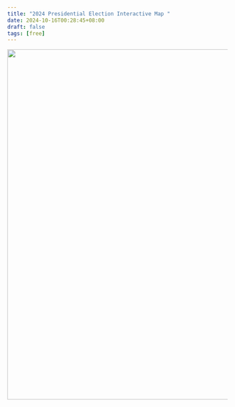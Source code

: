 ```yaml
---
title: "2024 Presidential Election Interactive Map "
date: 2024-10-16T00:28:45+08:00
draft: false
tags: [free]
---
```


<a href="https://www.270towin.com/maps/9yXvx"><img src="https://www.270towin.com/map-images/9yXvx.png" width="800"></a>
